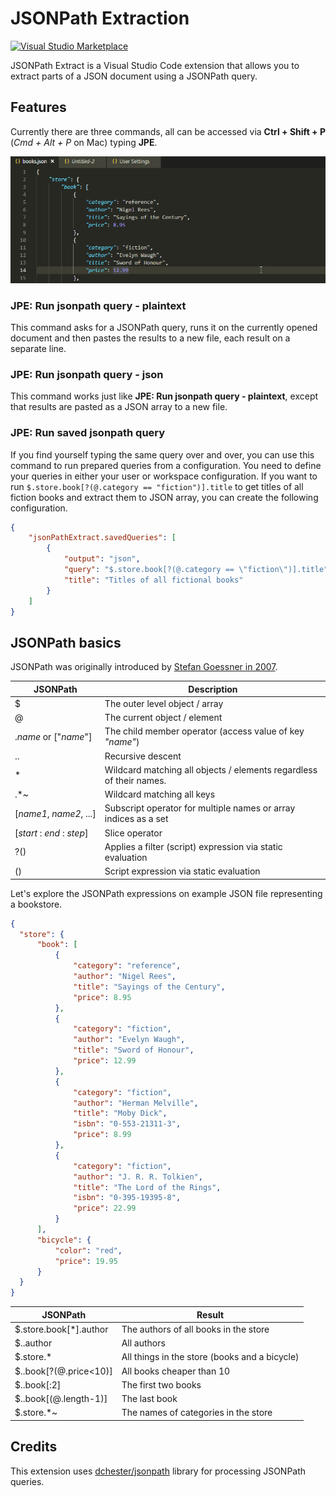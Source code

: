 # JSONPath Extraction

[![Visual Studio Marketplace](https://img.shields.io/vscode-marketplace/v/davidmarek.jsonpath-extract.svg)](https://marketplace.visualstudio.com/items?itemName=davidmarek.jsonpath-extract)

JSONPath Extract is a Visual Studio Code extension that allows you to extract parts of a JSON document using a JSONPath query.

## Features

Currently there are three commands, all can be accessed via **Ctrl + Shift + P** (*Cmd + Alt + P* on Mac) typing **JPE**.

![JSONPath Extract usage](/images/usage.gif)

### JPE: Run jsonpath query - plaintext

This command asks for a JSONPath query, runs it on the currently opened document and then pastes the results to a new file, each result on a separate line.

### JPE: Run jsonpath query - json

This command works just like **JPE: Run jsonpath query - plaintext**, except that results are pasted as a JSON array to a new file.

### JPE: Run saved jsonpath query

If you find yourself typing the same query over and over, you can use this command to run prepared queries from a configuration.
You need to define your queries in either your user or workspace configuration. 
If you want to run `$.store.book[?(@.category == "fiction")].title` to get titles of all fiction books and extract them to JSON array, you can create the following configuration.
```json
{
    "jsonPathExtract.savedQueries": [
        {
            "output": "json",
            "query": "$.store.book[?(@.category == \"fiction\")].title",
            "title": "Titles of all fictional books"
        }
    ]
}
```

## JSONPath basics

JSONPath was originally introduced by [Stefan Goessner in 2007](http://goessner.net/articles/JsonPath/).

| JSONPath | Description |
|----------|-------------|
| $ | The outer level object / array |
| @ | The current object / element |
| .*name*&nbsp;or&nbsp;["*name*"] |  The child member operator (access value of key *"name"*) |
| .. | Recursive descent |
| * | Wildcard matching all objects / elements regardless of their names. |
| .*~ | Wildcard matching all keys |
| [*name1*,&nbsp;*name2*,&nbsp;...] | Subscript operator for multiple names or array indices as a set |
| [*start* : *end* : *step*]| Slice operator |
| ?() | Applies a filter (script) expression via static evaluation |
| () | Script expression via static evaluation |

Let's explore the JSONPath expressions on example JSON file representing a bookstore.

```json
{
  "store": {
      "book": [
          {
              "category": "reference",
              "author": "Nigel Rees",
              "title": "Sayings of the Century",
              "price": 8.95
          },
          {
              "category": "fiction",
              "author": "Evelyn Waugh",
              "title": "Sword of Honour",
              "price": 12.99
          },
          {
              "category": "fiction",
              "author": "Herman Melville",
              "title": "Moby Dick",
              "isbn": "0-553-21311-3",
              "price": 8.99
          },
          {
              "category": "fiction",
              "author": "J. R. R. Tolkien",
              "title": "The Lord of the Rings",
              "isbn": "0-395-19395-8",
              "price": 22.99
          }
      ],
      "bicycle": {
          "color": "red",
          "price": 19.95
      }
  }
}
```

| JSONPath | Result |
|----------|--------|
| $.store.book[*].author | The authors of all books in the store |
| $..author	| All authors |
| $.store.*	| All things in the store (books and a bicycle) |
| $..book[?(@.price<10)] | All books cheaper than 10 |
| $..book[:2] | The first two books |
| $..book[(@.length-1)] | The last book |
| $.store.*~ | The names of categories in the store |

## Credits

This extension uses [dchester/jsonpath](https://github.com/dchester/jsonpath) library for processing JSONPath queries.
